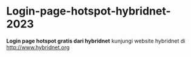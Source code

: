 # Login-page-hotspot-hybridnet-2023
**Login page hotspot gratis dari hybridnet**
kunjungi website hybridnet di http://www.hybridnet.org
